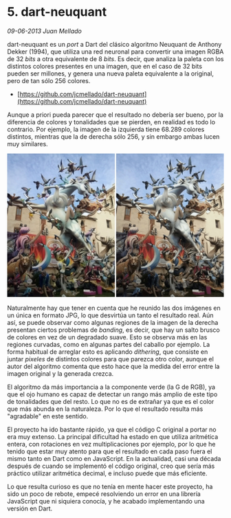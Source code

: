 # 5. dart-neuquant

_09-06-2013_ _Juan Mellado_

dart-neuquant es un _port_ a Dart del clásico algoritmo Neuquant de Anthony Dekker (1994), que utiliza una red neuronal para convertir una imagen RGBA de 32 _bits_ a otra equivalente de 8 _bits_. Es decir, que analiza la paleta con los distintos colores presentes en una imagen, que en el caso de 32 bits pueden ser millones, y genera una nueva paleta equivalente a la original, pero de tan sólo 256 colores.

- [https://github.com/jcmellado/dart-neuquant](https://github.com/jcmellado/dart-neuquant)

Aunque a priori pueda parecer que el resultado no debería ser bueno, por la diferencia de colores y tonalidades que se pierden, en realidad es todo lo contrario. Por ejemplo, la imagen de la izquierda tiene 68.289 colores distintos, mientras que la de derecha sólo 256, y sin embargo ambas lucen muy similares.

![dart-neuquant](img/05-dart-neuquant.jpeg "dart-neuquant")

Naturalmente hay que tener en cuenta que he reunido las dos imágenes en un única en formato JPG, lo que desvirtúa un tanto el resultado real. Aún así, se puede observar como algunas regiones de la imagen de la derecha presentan ciertos problemas de _banding_, es decir, que hay un salto brusco de colores en vez de un degradado suave. Esto se observa más en las regiones curvadas, como en algunas partes del caballo por ejemplo. La forma habitual de arreglar esto es aplicando _dithering_, que consiste en juntar _pixeles_ de distintos colores para que parezca otro color, aunque el autor del algoritmo comenta que esto hace que la medida del error entre la imagen original y la generada crezca.

El algoritmo da más importancia a la componente verde (la G de RGB), ya que el ojo humano es capaz de detectar un rango más amplio de este tipo de tonalidades que del resto. Lo que no es de extrañar ya que es el color que más abunda en la naturaleza. Por lo que el resultado resulta más "agradable" en este sentido.

El proyecto ha ido bastante rápido, ya que el código C original a portar no era muy extenso. La principal dificultad ha estado en que utiliza aritmética entera, con rotaciones en vez multiplicaciones por ejemplo, por lo que he tenido que estar muy atento para que el resultado en cada paso fuera el mismo tanto en Dart como en JavaScript. En la actualidad, casi una década después de cuando se implementó el código original, creo que sería más práctico utilizar aritmética decimal, e incluso puede que más eficiente.

Lo que resulta curioso es que no tenía en mente hacer este proyecto, ha sido un poco de rebote, empecé resolviendo un error en una librería JavaScript que ni siquiera conocía, y he acabado implementando una versión en Dart.
